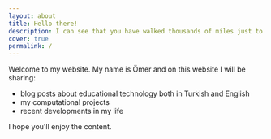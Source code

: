 ```yaml
---
layout: about
title: Hello there!
description: I can see that you have walked thousands of miles just to reach this website, but that's just my homepage. Have fun... I guess.
cover: true
permalink: /
---
```

Welcome to my website. My name is Ömer and on this website I will be sharing:
* blog posts about educational technology both in Turkish and English
* my computational projects
* recent developments in my life

I hope you'll enjoy the content. 
